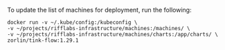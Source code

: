 To update the list of machines for deployment, run the following:

```
docker run -v ~/.kube/config:/kubeconfig \
-v ~/projects/rifflabs-infrastructure/machines:/machines/ \
-v ~/projects/rifflabs-infrastructure/machines/charts:/app/charts/ \
zorlin/tink-flow:1.29.1
```
